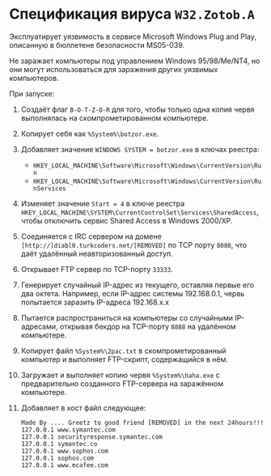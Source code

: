 # Спецификация вируса `W32.Zotob.A`

Эксплуатирует уязвимость в сервисе Microsoft Windows Plug and Play, описанную в бюллетене безопасности MS05-039.

Не заражает компьютеры под управлением Windows 95/98/Me/NT4, но они могут использоваться для заражения других уязвимых компьютеров.

При запуске:

1. Создаёт флаг `B-O-T-Z-O-R` для того, чтобы только одна копия червя
выполнялась на скомпрометированном компьютере.

2. Копирует себя как `%System%\botzor.exe`.

3. Добавляет значение `WINDOWS SYSTEM = botzor.exe` в ключах реестра:

    - `HKEY_LOCAL_MACHINE\Software\Microsoft\Windows\CurrentVersion\Run`
    - `HKEY_LOCAL_MACHINE\Software\Microsoft\Windows\CurrentVersion\RunServices`

4. Изменяет значение `Start = 4` в ключе реестра `HKEY_LOCAL_MACHINE\SYSTEM\CurrentControlSet\Services\SharedAccess`, чтобы отключить сервис Shared Access в Windows 2000/XP.

5. Соединяется с IRC сервером на домене `[http://]diabl0.turkcoders.net/[REMOVED]` по TCP порту `8080`, что даёт удалённый неавторизованный доступ.

6. Открывает FTP сервер по TCP-порту `33333`.

7. Генерирует случайный IP-адрес из текущего, оставляя первые его два октета.
Например, если IP-адрес системы 192.168.0.1, червь попытается заразить IP-адреса 192.168.x.x

8. Пытается распространиться на компьютеры со случайными IP-адресами, открывая бекдор на TCP-порту `8888` на удалённом компьютере.

9. Копирует файл `%System%\2pac.txt` в скомпрометированный компьютер и выполняет FTP-скрипт, содержащийся в нём.

10. Загружает и выполняет копию червя `%System%\haha.exe` с предварительно созданного FTP-сервера на заражённом компьютере.

11. Добавляет в хост файл следующее:

    ```text
    Made By .... Greetz to good friend [REMOVED] in the next 24hours!!!
    127.0.0.1 www.symantec.com
    127.0.0.1 securityresponse.symantec.com
    127.0.0.1 symantec.co
    127.0.0.1 www.sophos.com
    127.0.0.1 sophos.com
    127.0.0.1 www.mcafee.com
    ```
